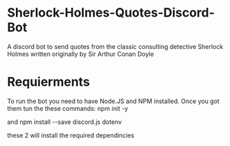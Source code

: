 # Sherlock-Holmes-Quotes-Discord-Bot
A discord bot to send quotes from the classic consulting detective Sherlock Holmes written originally by Sir Arthur Conan Doyle


# Requierments
To run the bot you need to have Node.JS and NPM installed.
Once you got them tun the these commands:
  npm init -y

and
  npm install --save discord.js dotenv

these 2 will install the required dependincies
